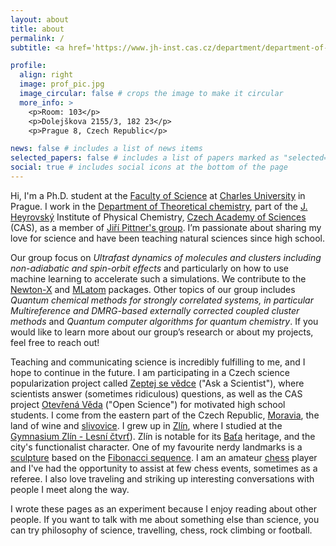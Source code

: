 ```yaml
---
layout: about
title: about
permalink: /
subtitle: <a href='https://www.jh-inst.cas.cz/department/department-of-theoretical-chemistry#department'>J. Heyrovský Institute of Physical Chemistry, Academy of Sciences of the Czech Republic</a><br><a href='https://physchem.cz/'>Department of Physical and Macromolecular Chemistry, Faculty of Sciences, Charles University</a><br> <strong># Machine Learning # Nonadiabatic dynamics # Quantum Chemistry</strong>.

profile:
  align: right
  image: prof_pic.jpg
  image_circular: false # crops the image to make it circular
  more_info: >
    <p>Room: 103</p>
    <p>Dolejškova 2155/3, 182 23</p>
    <p>Prague 8, Czech Republic</p>

news: false # includes a list of news items
selected_papers: false # includes a list of papers marked as "selected={true}"
social: true # includes social icons at the bottom of the page
---
```


Hi, I'm a Ph.D. student at the [Faculty of Science](https://natur.cuni.cz/en) at [Charles University](https://en.wikipedia.org/wiki/Charles_University) in Prague. I work in the [Department of Theoretical chemistry](https://www.jh-inst.cas.cz/department/department-of-theoretical-chemistry#department), part of the [J. Heyrovský](https://en.wikipedia.org/wiki/Jaroslav_Heyrovsk%C3%BD) Institute of Physical Chemistry, [Czech Academy of Sciences](https://www.avcr.cz/en/) (CAS), as a member of [Jiří Pittner's group](https://www.jh-inst.cas.cz/~pittner/). I’m passionate about sharing my love for science and have been teaching natural sciences since high school. 

Our group focus on *Ultrafast dynamics of molecules and clusters including non-adiabatic and spin-orbit effects* and particularly on how to use machine learning to accelerate such a simulations. We contribute to the [Newton-X](https://newtonx.org/) and [MLatom](http://mlatom.com/) packages. Other topics of our group includes *Quantum chemical methods for strongly correlated systems, in particular Multireference and DMRG-based externally corrected coupled cluster methods* and *Quantum computer algorithms for quantum chemistry*.
If you would like to learn more about our group’s research  or about my projects, feel free to reach out!

Teaching and communicating science is incredibly fulfilling to me, and I hope to continue in the future.
I am participating in a Czech science popularization project called [Zeptej se vědce](https://zeptejsevedce.cz/) ("Ask a Scientist"), where scientists answer (sometimes ridiculous) questions, as well as the CAS project [Otevřená Věda](https://www.otevrenaveda.cz/cs/index.html) ("Open Science") for motivated high school students. I come from the eastern part of the Czech Republic, [Moravia](https://en.wikipedia.org/wiki/Moravia), the land of wine and [slivovice](https://en.wikipedia.org/wiki/Slivovitz). I grew up in [Zlín](https://en.wikipedia.org/wiki/Zl%C3%ADn), where I studied at the [Gymnasium Zlín - Lesní čtvrť](https://www.gymzl.cz/en/)). Zlín is notable for its [Baťa](https://en.wikipedia.org/wiki/Bata_Corporation) heritage, and the city's functionalist character. One of my favourite nerdy landmarks is a [sculpture](https://www.google.com/search?q=velk%C3%BD+fibonacci&client=firefox-b-d&sxsrf=ALiCzsZIh4h6ZRc-rxthav5tN6aC8Z3LgA:1669505332124&source=lnms&tbm=isch&sa=X&ved=2ahUKEwj8g5aCgM37AhVcSPEDHcnbAFEQ_AUoAXoECAEQAw&biw=948&bih=895&dpr=1) based on the [Fibonacci sequence](https://en.wikipedia.org/wiki/Fibonacci_number). I am an amateur [chess](https://lichess.org/@/JakeFox) player and I've had the opportunity to assist at few chess events, sometimes as a referee. I also love traveling and striking up interesting conversations with people I meet along the way.

I wrote these pages as an experiment because I enjoy reading about other people. If you want to talk with me about something else than science, you can try philosophy of science, travelling, chess, rock climbing or football.

